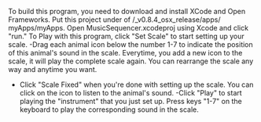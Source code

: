 To build this program, you need to download and install XCode and Open Frameworks. Put this project under of /_v0.8.4_osx_release/apps/ myApps/myApps. Open MusicSequencer.xcodeproj using Xcode and click "run."
To Play with this program, click "Set Scale" to start setting up your scale.
-Drag each animal icon below the number 1-7 to indicate the position of this animal's sound in the scale. Everytime, you add a new icon to the scale, it will play the complete scale again. You can rearrange the scale any way and anytime you want.
- Click "Scale Fixed" when you're done with setting up the scale. You can click on the icon to listen to the animal's sound.
-Click "Play" to start playing the "instrument" that you just set up.
Press keys "1-7" on the keyboard to play the corresponding sound in the scale.

